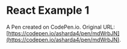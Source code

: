 # React Example 1

A Pen created on CodePen.io. Original URL: [https://codepen.io/asharda4/pen/mdWrbJN](https://codepen.io/asharda4/pen/mdWrbJN).


